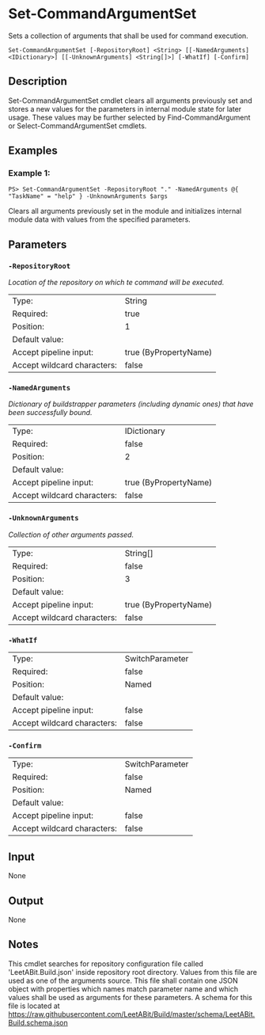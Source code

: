 # Set-CommandArgumentSet

Sets a collection of arguments that shall be used for command execution.

```Set-CommandArgumentSet [-RepositoryRoot] <String> [[-NamedArguments] <IDictionary>] [[-UnknownArguments] <String[]>] [-WhatIf] [-Confirm]```

## Description

Set-CommandArgumentSet cmdlet clears all arguments previously set and stores a new values for the parameters in internal module state for later usage. These values may be further selected by Find-CommandArgument or Select-CommandArgumentSet cmdlets.

## Examples

### Example 1:

```PS> Set-CommandArgumentSet -RepositoryRoot "." -NamedArguments @{ "TaskName" = "help" } -UnknownArguments $args```

Clears all arguments previously set in the module and initializes internal module data with values from the specified parameters.

## Parameters

### ```-RepositoryRoot```

*Location of the repository on which te command will be executed.*

<table>
  <tr><td>Type:</td><td>String</td></tr>
  <tr><td>Required:</td><td>true</td></tr>
  <tr><td>Position:</td><td>1</td></tr>
  <tr><td>Default value:</td><td></td></tr>
  <tr><td>Accept pipeline input:</td><td>true (ByPropertyName)</td></tr>
  <tr><td>Accept wildcard characters:</td><td>false</td></tr>
</table>

### ```-NamedArguments```

*Dictionary of buildstrapper parameters (including dynamic ones) that have been successfully bound.*

<table>
  <tr><td>Type:</td><td>IDictionary</td></tr>
  <tr><td>Required:</td><td>false</td></tr>
  <tr><td>Position:</td><td>2</td></tr>
  <tr><td>Default value:</td><td></td></tr>
  <tr><td>Accept pipeline input:</td><td>true (ByPropertyName)</td></tr>
  <tr><td>Accept wildcard characters:</td><td>false</td></tr>
</table>

### ```-UnknownArguments```

*Collection of other arguments passed.*

<table>
  <tr><td>Type:</td><td>String[]</td></tr>
  <tr><td>Required:</td><td>false</td></tr>
  <tr><td>Position:</td><td>3</td></tr>
  <tr><td>Default value:</td><td></td></tr>
  <tr><td>Accept pipeline input:</td><td>true (ByPropertyName)</td></tr>
  <tr><td>Accept wildcard characters:</td><td>false</td></tr>
</table>

### ```-WhatIf```

<table>
  <tr><td>Type:</td><td>SwitchParameter</td></tr>
  <tr><td>Required:</td><td>false</td></tr>
  <tr><td>Position:</td><td>Named</td></tr>
  <tr><td>Default value:</td><td></td></tr>
  <tr><td>Accept pipeline input:</td><td>false</td></tr>
  <tr><td>Accept wildcard characters:</td><td>false</td></tr>
</table>

### ```-Confirm```

<table>
  <tr><td>Type:</td><td>SwitchParameter</td></tr>
  <tr><td>Required:</td><td>false</td></tr>
  <tr><td>Position:</td><td>Named</td></tr>
  <tr><td>Default value:</td><td></td></tr>
  <tr><td>Accept pipeline input:</td><td>false</td></tr>
  <tr><td>Accept wildcard characters:</td><td>false</td></tr>
</table>

## Input

None

## Output

None

## Notes

This cmdlet searches for repository configuration file called 'LeetABit.Build.json' inside repository root directory. Values from this file are used as one of the arguments source.
This file shall contain one JSON object with properties which names match parameter name and which values shall be used as arguments for these parameters.
A schema for this file is located at https://raw.githubusercontent.com/LeetABit/Build/master/schema/LeetABit.Build.schema.json
